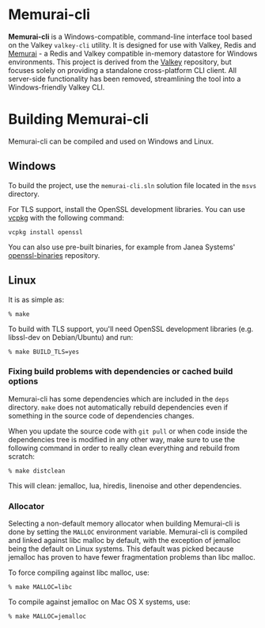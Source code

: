 # Memurai-cli

**Memurai-cli** is a Windows-compatible, command-line interface tool based on the Valkey `valkey-cli` utility. It is designed for use with Valkey, Redis and [Memurai](https://www.memurai.com) - a Redis and Valkey compatible in-memory datastore for Windows environments. This project is derived from the [Valkey](https://github.com/valkey-io/valkey) repository, but focuses solely on providing a standalone cross-platform CLI client. All server-side functionality has been removed, streamlining the tool into a Windows-friendly Valkey CLI.

# Building Memurai-cli

Memurai-cli can be compiled and used on Windows and Linux.

## Windows

To build the project, use the `memurai-cli.sln` solution file located in the `msvs` directory.

For TLS support, install the OpenSSL development libraries. You can use [vcpkg](https://vcpkg.io) with the following command:

```shell
vcpkg install openssl
```

You can also use pre-built binaries, for example from Janea Systems' [openssl-binaries](https://github.com/JaneaSystems/openssl-binaries/releases) repository.

## Linux

It is as simple as:

    % make

To build with TLS support, you'll need OpenSSL development libraries (e.g.
libssl-dev on Debian/Ubuntu) and run:

    % make BUILD_TLS=yes

### Fixing build problems with dependencies or cached build options

Memurai-cli has some dependencies which are included in the `deps` directory.
`make` does not automatically rebuild dependencies even if something in
the source code of dependencies changes.

When you update the source code with `git pull` or when code inside the
dependencies tree is modified in any other way, make sure to use the following
command in order to really clean everything and rebuild from scratch:

    % make distclean

This will clean: jemalloc, lua, hiredis, linenoise and other dependencies.

### Allocator

Selecting a non-default memory allocator when building Memurai-cli is done by setting
the `MALLOC` environment variable. Memurai-cli is compiled and linked against libc
malloc by default, with the exception of jemalloc being the default on Linux
systems. This default was picked because jemalloc has proven to have fewer
fragmentation problems than libc malloc.

To force compiling against libc malloc, use:

    % make MALLOC=libc

To compile against jemalloc on Mac OS X systems, use:

    % make MALLOC=jemalloc
